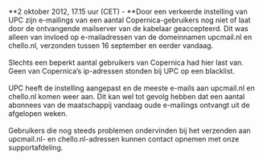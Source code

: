 **2 oktober 2012, 17.15 uur (CET) - **Door een verkeerde instelling van
UPC zijn e-mailings van een aantal Copernica-gebruikers nog niet of laat
door de ontvangende mailserver van de kabelaar geaccepteerd. Dit was
alleen van invloed op e-mailadressen van de domeinnamen upcmail.nl en
chello.nl, verzonden tussen 16 september en eerder vandaag. \
 \
 Slechts een beperkt aantal gebruikers van Copernica had hier last van.
Geen van Copernica’s ip-adressen stonden bij UPC op een blacklist.\
 \
 UPC heeft de instelling aangepast en de meeste e-mails aan upcmail.nl
en chello.nl komen weer aan. Dit kan wel tot gevolg hebben dat een
aantal abonnees van de maatschappij vandaag oude e-mailings ontvangt uit
de afgelopen weken. \
 \
 Gebruikers die nog steeds problemen ondervinden bij het verzenden aan
upcmail.nl- en chello.nl-adressen kunnen contact opnemen met onze
supportafdeling.
